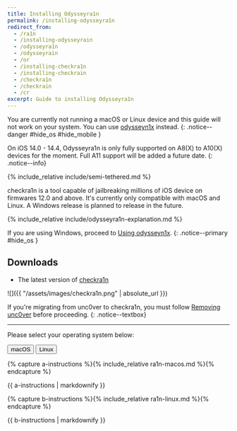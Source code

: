 ```yaml
---
title: Installing Odysseyra1n
permalink: /installing-odysseyra1n
redirect_from:
  - /ra1n
  - /installing-odysseyrain
  - /odysseyra1n
  - /odysseyrain
  - /or
  - /installing-checkra1n
  - /installing-checkrain
  - /checkra1n
  - /checkrain
  - /cr
excerpt: Guide to installing Odysseyra1n
---
```

<link rel="shortcut icon" type="image/png" href="/assets/images/jb/checkra1n.png">

You are currently not running a macOS or Linux device and this guide will not work on your system. You can use [odysseyn1x](/using-odysseyn1x) instead.
{: .notice--danger #hide_os #hide_mobile }

<script src="{{ '/assets/js/hide.js' | absolute_url }}"></script>

On iOS 14.0 - 14.4, Odysseyra1n is only fully supported on A8(X) to A10(X) devices for the moment. Full A11 support will be added a future date.
{: .notice--info}

{% include_relative include/semi-tethered.md %}

checkra1n is a tool capable of jailbreaking millions of iOS device on firmwares 12.0 and above. It's currently only compatible with macOS and Linux. A Windows release is planned to release in the future.

{% include_relative include/odysseyra1n-explanation.md %}

If you are using Windows, proceed to [Using odysseyn1x](/using-odysseyn1x).
{: .notice--primary #hide_os }

## Downloads

- The latest version of [checkra1n](https://checkra.in)

![]({{ "/assets/images/checkra1n.png" | absolute_url }})

If you're migrating from unc0ver to checkra1n, you must follow [Removing unc0ver](removing-unc0ver) before proceeding.
{: .notice--textbox}

---

Please select your operating system below:

<button class="btn btn--large btn--info" id="abtn" onclick="showa()">macOS</button>
<button class="btn btn--large btn--info" id="bbtn" onclick="showb()">Linux</button>

{% capture a-instructions %}{% include_relative ra1n-macos.md %}{% endcapture %}
<div id="ainstr">{{ a-instructions | markdownify }}</div>

{% capture b-instructions %}{% include_relative ra1n-linux.md %}{% endcapture %}
<div id="binstr">{{ b-instructions | markdownify }}</div>

<script>
  var a = document.getElementById("ainstr");
  var abtn = document.getElementById("abtn");
  var aclr = "btn--white"

  var b = document.getElementById("binstr");
  var bbtn = document.getElementById("bbtn");
  var bclr = "btn--facebook"

  var clr = "btn--info"

  a.style.display = "block";
  b.style.display = "none";

  abtn.classList.remove("btn--info");
  abtn.classList.add(aclr);

  function showa() {
    a.style.display = "block";
    b.style.display = "none";

    abtn.classList.remove(clr);
    bbtn.classList.add(clr);

    abtn.classList.add(aclr);
    bbtn.classList.remove(bclr);
  }

  function showb() {
    a.style.display = "none";
    b.style.display = "block";

    abtn.classList.add(clr);
    bbtn.classList.remove(clr);

    abtn.classList.remove(aclr);
    bbtn.classList.add(bclr);
  }
</script>
